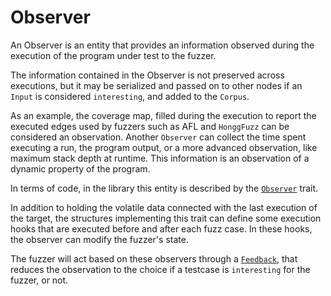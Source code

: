 # Observer

An Observer is an entity that provides an information observed during the execution of the program under test to the fuzzer.

The information contained in the Observer is not preserved across executions, but it may be serialized and passed on to other nodes if an `Input` is considered `interesting`, and added to the `Corpus`.

As an example, the coverage map, filled during the execution to report the executed edges used by fuzzers such as AFL and `HonggFuzz` can be considered an observation. Another `Observer` can collect the time spent executing a run, the program output, or a more advanced observation, like maximum stack depth at runtime.
This information is an observation of a dynamic property of the program.

In terms of code, in the library this entity is described by the [`Observer`](https://docs.rs/libafl/latest/libafl/observers/trait.Observer.html) trait.

In addition to holding the volatile data connected with the last execution of the target, the structures implementing this trait can define some execution hooks that are executed before and after each fuzz case. In these hooks, the observer can modify the fuzzer's state.

The fuzzer will act based on these observers through a [`Feedback`](./feedback.md), that reduces the observation to the choice if a testcase is `interesting` for the fuzzer, or not.
